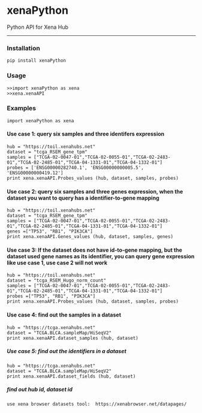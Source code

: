 # xenaPython
Python API for Xena Hub

---------

### Installation
    pip install xenaPython


### Usage

    >>import xenaPython as xena
    >>xena.xenaAPI


### Examples

    import xenaPython as xena

#### Use case 1: query six samples and three identifers expression
    hub = "https://toil.xenahubs.net"
    dataset = "tcga_RSEM_gene_tpm"
    samples = ["TCGA-02-0047-01","TCGA-02-0055-01","TCGA-02-2483-01","TCGA-02-2485-01","TCGA-04-1331-01","TCGA-04-1332-01"]
    probes = ['ENSG00000282740.1', 'ENSG00000000005.5', 'ENSG00000000419.12']
    print xena.xenaAPI.Probes_values (hub, dataset, samples, probes)

#### Use case 2: query six samples and three genes expression, when the dataset you want to query has a identifier-to-gene mapping
    hub = "https://toil.xenahubs.net"
    dataset = "tcga_RSEM_gene_tpm"
    samples = ["TCGA-02-0047-01","TCGA-02-0055-01","TCGA-02-2483-01","TCGA-02-2485-01","TCGA-04-1331-01","TCGA-04-1332-01"]
    genes =["TP53", "RB1", "PIK3CA"]
    print xena.xenaAPI.Genes_values (hub, dataset, samples, genes)

#### Use case 3: If the dataset does not have id-to-gene mapping, but the dataset used gene names as its identifier, you can query gene expression like use case 1, use case 2 will not work
    hub = "https://toil.xenahubs.net"
    dataset = "tcga_RSEM_Hugo_norm_count"
    samples = ["TCGA-02-0047-01","TCGA-02-0055-01","TCGA-02-2483-01","TCGA-02-2485-01","TCGA-04-1331-01","TCGA-04-1332-01"]
    probes =["TP53", "RB1", "PIK3CA"]
    print xena.xenaAPI.Probes_values (hub, dataset, samples, probes)

#### Use case 4: find out the samples in a dataset
    hub = "https://tcga.xenahubs.net"
    dataset = "TCGA.BLCA.sampleMap/HiSeqV2"
    print xena.xenaAPI.dataset_samples (hub, dataset)

##### Use case 5: find out the identifiers in a dataset
    hub = "https://tcga.xenahubs.net"
    dataset = "TCGA.BLCA.sampleMap/HiSeqV2"
    print xena.xenaAPI.dataset_fields (hub, dataset)

##### find out hub id, dataset id
    use xena browser datasets tool:  https://xenabrowser.net/datapages/

